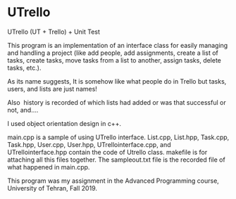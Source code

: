 # UTrello
UTrello (UT + Trello) + Unit Test

This program is an implementation of an interface class for easily managing and handling a project (like add people, add assignments, create a list of tasks, create tasks, move tasks from a list to another, assign tasks, delete tasks, etc.).

As its name suggests, It is somehow like what people do in Trello but tasks, users, and lists are just names!

Also  history is recorded of which lists had added or was that successful or not, and....

I used object orientation design in c++.

main.cpp is a sample of using UTrello interface. List.cpp, List.hpp, Task.cpp, Task.hpp, User.cpp, User.hpp, UTrellointerface.cpp, and UTrellointerface.hpp contain the code of Utrello class. makefile is for attaching all this files together. The sampleout.txt file is the recorded file of what happened in main.cpp.

This program was my assignment in the Advanced Programming course, University of Tehran, Fall 2019.
